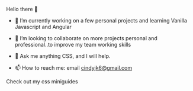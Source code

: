 
Hello there 👋

- 🔭 I’m currently working on a few personal projects and learning Vanilla Javascript and Angular
- 👯 I’m looking to collaborate on more projects personal and professional..to improve my team working skills

- 💬 Ask me anything CSS, and I will help.
- 📫 How to reach me: email cindyjk6@gmail.com



 Check out my css miniguides
 
 
 

